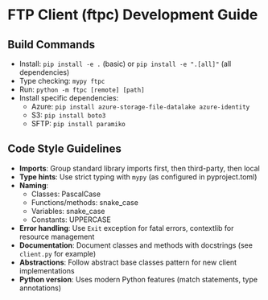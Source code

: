 # FTP Client (ftpc) Development Guide

## Build Commands
- Install: `pip install -e .` (basic) or `pip install -e ".[all]"` (all dependencies)
- Type checking: `mypy ftpc`
- Run: `python -m ftpc [remote] [path]`
- Install specific dependencies:
  - Azure: `pip install azure-storage-file-datalake azure-identity`
  - S3: `pip install boto3`
  - SFTP: `pip install paramiko`

## Code Style Guidelines
- **Imports**: Group standard library imports first, then third-party, then local
- **Type hints**: Use strict typing with `mypy` (as configured in pyproject.toml)
- **Naming**: 
  - Classes: PascalCase
  - Functions/methods: snake_case
  - Variables: snake_case
  - Constants: UPPERCASE
- **Error handling**: Use `Exit` exception for fatal errors, contextlib for resource management
- **Documentation**: Document classes and methods with docstrings (see `client.py` for example)
- **Abstractions**: Follow abstract base classes pattern for new client implementations
- **Python version**: Uses modern Python features (match statements, type annotations)
